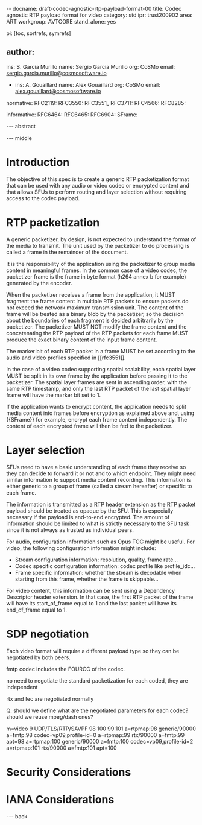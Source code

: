 --
docname: draft-codec-agnostic-rtp-payload-format-00
title: Codec agnostic RTP payload format for video
category: std
ipr: trust200902
area: ART
workgroup: AVTCORE
stand_alone: yes

pi: [toc, sortrefs, symrefs]

author:
-
  ins: S. Garcia Murillo
  name: Sergio Garcia Murillo
  org: CoSMo
  email: sergio.garcia.murillo@cosmosoftware.io

-
  ins: A. Gouaillard
  name: Alex Gouaillard
  org: CoSMo
  email: alex.gouaillard@cosmosoftware.io

normative:
  RFC2119:
  RFC3550:
  RFC3551_
  RFC3711:
  RFC4566:
  RFC8285:

informative:
  RFC6464:
  RFC6465:
  RFC6904:
  SFrame:

--- abstract



--- middle

Introduction
============

The objective of this spec is to create a generic RTP packetization format that can be used with any audio or video codec or encrypted content and that allows SFUs to perform routing and layer selection without requiring access to the codec payload.

RTP packetization
=======================

A generic packetizer, by design, is not expected to understand the format of the media to transmit. The unit used by the packetizer to do processing is called a frame in the remainder of the document.

It is the responsibility of the application using the packetizer to group media content in meaningful frames. In the common case of a video codec, the packetizer frame is the frame in byte format (h264 annex b for example) generated by the encoder. 

When the packetizer receives a frame from the application, it MUST fragment the frame content in multiple RTP packets to ensure packets do not exceed the network maximum transmission unit. The content of the frame will be treated as a binary blob by the packetizer, so the decision about the boundaries of each fragment is decided arbitrarily by the packetizer. The packetizer MUST NOT modify the frame content and the concatenating the RTP payload of the RTP packets for each frame MUST produce the exact binary content of the input frame content.

The marker bit of each RTP packet in a frame MUST be set according to the audio and video profiles specified in [[rfc3551]].

In the case of a video codec supporting spatial scalability, each spatial layer MUST be split in its own frame by the application before passing it to the packetizer. 
The spatial layer frames are sent in ascending order, with the same RTP timestamp, and only the last RTP packet of the last spatial layer frame will have the marker bit set to 1.

If the application wants to encrypt content, the application needs to split media content into frames before encryption as explained above and, using {{SFrame}} for example, encrypt each frame content independently. The content of each encrypted frame will then be fed to the packetizer.


Layer selection
=======================

SFUs need to have a basic understanding of each frame they receive so they can decide to forward it or not and to which endpoint.
They might need similar information to support media content recording.
This information is either generic to a group of frame (called a stream hereafter) or specific to each frame.

The information is transmitted as a RTP header extension as the RTP packet payload should be treated as opaque by the SFU.
This is especially necessary if the payload is end-to-end encrypted.
The amount of information should be limited to what is strictly necessary to the SFU task since it is not always as trusted as individual peers.

For audio, configuration information such as Opus TOC might be useful.
For video, the following configuration information might include:
- Stream configuration information: resolution, quality, frame rate...
- Codec specific configuration information: codec profile like profile_idc...
- Frame specific information: whether the stream is decodable when starting from this frame, whether the frame is skippable...

For video content, this information can be sent using a Dependency Descriptor header extension.
In that case, the first RTP packet of the frame will have its start_of_frame equal to 1 and the last packet will have its end_of_frame equal to 1.

SDP negotiation
=======================
Each video format will require a different payload type so they can be negotiated by both peers.

fmtp codec includes the FOURCC of the codec.

no need to negotiate the standard packetization for each coded, they are independent

rtx and fec are negotiated normally

Q: should we define what are the negotiated parameters for each codec? should we reuse mpeg/dash ones?


m=video 9 UDP/TLS/RTP/SAVPF 98 100 99 101
a=rtpmap:98 generic/90000
a=fmtp:98 codec=vp09,profile-id=0
a=rtpmap:99 rtx/90000
a=fmtp:99 apt=98
a=rtpmap:100 generic/90000
a=fmtp:100 codec=vp09,profile-id=2
a=rtpmap:101 rtx/90000
a=fmtp:101 apt=100


Security Considerations
=======================

IANA Considerations
===================


--- back
